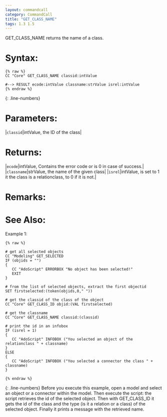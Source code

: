```yaml
---
layout: commandcall
category: CommandCall
title: "GET_CLASS_NAME"
tags: 1.3 1.5
---
```


GET_CLASS_NAME returns the name of a class.

# Syntax:  

```adoscript
{% raw %}
CC "Core" GET_CLASS_NAME classid:intValue

#--> RESULT ecode:intValue classname:strValue isrel:intValue
{% endraw %}
```
{: .line-numbers}

# Parameters:  

|`classid`|intValue, the ID of the class|

# Returns:  

|`ecode`|intValue, Contains the error code or is 0 in case of success.|
|`classname`|strValue, the name of the given class|
|`isrel`|intValue, is set to 1 it the class is a relationclass, to 0 if it is not.|

# Remarks:



# See Also:  



Example 1:

```adoscript
{% raw %}

# get all selected objects
CC "Modeling" GET_SELECTED
IF (objids = "")
{
   CC "AdoScript" ERRORBOX "No object has been selected!"
   EXIT
}

# from the list of selected objects, extract the first objectid
SET firstselected:(token(objids,0," "))

# get the classid of the class of the object
CC "Core" GET_CLASS_ID objid:(VAL firstselected)

# get the classname
CC "Core" GET_CLASS_NAME classid:(classid)

# print the id in an infobox
IF (isrel = 1)
{
   CC "AdoScript" INFOBOX ("You selected an object of the relationclass " + classname)
}
ELSE
{
   CC "AdoScript" INFOBOX ("You selected a connector the class " + classname)
}

{% endraw %}
```
{: .line-numbers}
Before you execute this example, open a model and select an object or a connector within the model. Then execute the script: the script retrieves the id of the selected object. Then with GET_CLASS_ID it gets the id of the class and the type (is it a relation or a class) of the selected object. Finally it prints a message with the retrieved name.

